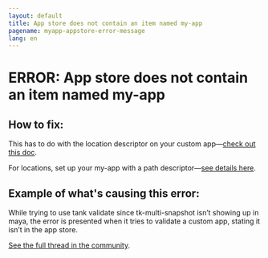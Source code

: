 ```yaml
---
layout: default
title: App store does not contain an item named my-app
pagename: myapp-appstore-error-message
lang: en
---
```


# ERROR: App store does not contain an item named my-app

## How to fix:

This has to do with the location descriptor on your custom app—[check out this doc](https://developer.shotgridsoftware.com/2e5ed7bb/#part-6-preparing-your-first-release).

For locations, set up your my-app with a path descriptor—[see details here](https://developer.shotgridsoftware.com/tk-core/descriptor.html#pointing-to-a-path-on-disk).

## Example of what's causing this error: 

While trying to use tank validate since tk-multi-snapshot isn’t showing up in maya, the error is presented when it tries to validate a custom app, stating it isn’t in the app store.

[See the full thread in the community](https://community.shotgridsoftware.com/t/tank-validate-errors-on-custom-apps/10674).

